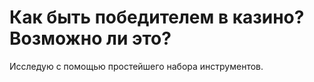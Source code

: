 # Как быть победителем в казино? Возможно ли это?
Исследую с помощью простейшего набора инструментов.
